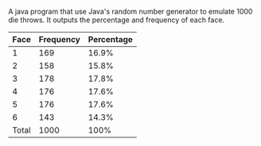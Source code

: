A java program that use Java's random number generator to emulate 1000 die throws.
It outputs the percentage and frequency of each face.

|Face	|Frequency	|Percentage
|------ |---------------|-------------
|1	|169		|16.9%
|2	|158		|15.8%
|3	|178		|17.8%
|4	|176		|17.6%
|5	|176		|17.6%
|6	|143		|14.3%
|Total	|1000		|100%




